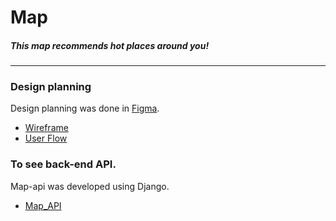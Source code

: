 # Map

##### This map recommends hot places around you!
------------------------------------------
### Design planning
Design planning was done in [Figma](https://www.figma.com).
- [Wireframe](https://www.figma.com/file/wMnQAYqoEiIHwCdSPudObb/Lo-fi-Wireframe-Kit-Community?node-id=2%3A6550) 
- [User Flow](https://www.figma.com/file/RvH6qVWE0VgdtQ4XGxn5Ok/User-Flow-Kit-(Community)?node-id=0%3A1)

### To see back-end API.
Map-api was developed using Django.
- [Map_API](https://www.github.com/hbin0701/map-api)
